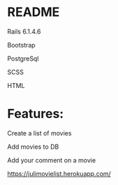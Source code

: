 # README

Rails 6.1.4.6

Bootstrap 

PostgreSql

SCSS

HTML

# Features:

Create a list of movies

Add movies to DB

Add your comment on a movie

https://julimovielist.herokuapp.com/
